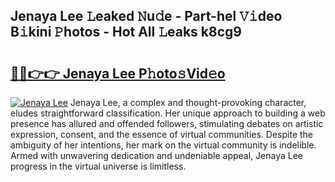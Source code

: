## Jenaya Lee 𝙻eaked 𝙽u𝚍e - Part-hel 𝚅𝚒deo B𝚒kini 𝙿hotos - Hot All 𝙻eaks k8cg9

# <h2><a href="http://ld0e059.urlbe.top/?page=Jenaya+Lee">🔗🔗👉👉 Jenaya Lee P𝚑oto𝚜Vid𝚎o</a></h2>

[![Jenaya Lee](https://i.imgur.com/eBuTRDB.gif)](http://ld0e059.urlbe.top/?page=Jenaya+Lee)
Jenaya Lee, a complex and thought-provoking character, eludes straightforward classification. Her unique approach to building a web presence has allured and offended followers, stimulating debates on artistic expression, consent, and the essence of virtual communities. Despite the ambiguity of her intentions, her mark on the virtual community is indelible. Armed with unwavering dedication and undeniable appeal, Jenaya Lee progress in the virtual universe is limitless.
